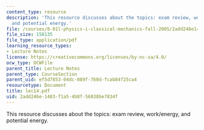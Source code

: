 ```yaml
---
content_type: resource
description: 'This resource discusses about the topics: exam review, work/energy,
  and potential energy.'
file: /courses/8-01l-physics-i-classical-mechanics-fall-2005/2add246e1483f1a54b8f56838be7834f_lec14.pdf
file_size: 158135
file_type: application/pdf
learning_resource_types:
- Lecture Notes
license: https://creativecommons.org/licenses/by-nc-sa/4.0/
ocw_type: OCWFile
parent_title: Lecture Notes
parent_type: CourseSection
parent_uid: ef5d7853-04dc-089f-760d-fcab84f25ca4
resourcetype: Document
title: lec14.pdf
uid: 2add246e-1483-f1a5-4b8f-56838be7834f
---
```

This resource discusses about the topics: exam review, work/energy, and potential energy.